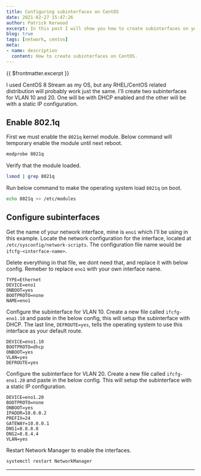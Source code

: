 ```yaml
---
title: Configuring subinterfaces on CentOS
date: 2021-02-27 15:47:26
author: Patrick Kerwood
excerpt: In this post I will show you how to create subinterfaces on your CentOS server. It's easy and only takes a couple of minutes to setup, after that just trunk your VLAN's with 802.1q to the server.
blog: true
tags: [network, centos]
meta:
- name: description
  content: How to create subinterfaces on CentOS.
---
```

{{ $frontmatter.excerpt }}

I used CentOS 8 Stream as my OS, but any RHEL/CentOS related distribution will probably work just the same. I'll create two subinterfaces for VLAN 10 and 20. One will be with DHCP enabled and the other will be with a static IP configuration.

## Enable 802.1q
First we must enable the `8021q` kernel module. Below command will temporary enable the module until next reboot.
```sh
modprobe 8021q
```

Verify that the module loaded.
```sh
lsmod | grep 8021q
```

Run below command to make the operating system load `8021q` on boot.
```sh
echo 8021q >> /etc/modules
```
## Configure subinterfaces
Get the name of your network interface, mine is `eno1` which I'll be using in this example. Locate the network configuration for the interface, located at `/etc/sysconfig/network-scripts`. The configuration file name would be `ifcfg-<interface-name>`.

Delete everything in that file, we dont need that, and replace it with below config. Remeber to replace `eno1` with your own interface name.
```
TYPE=Ethernet
DEVICE=eno1
ONBOOT=yes
BOOTPROTO=none
NAME=eno1
```

Configure the subinterface for VLAN 10. Create a new file called `ifcfg-eno1.10` and paste in the below config, this will setup the subinterface with DHCP. The last line, `DEFROUTE=yes`, tells the operating system to use this interface as your default route. 
```
DEVICE=eno1.10
BOOTPROTO=dhcp
ONBOOT=yes
VLAN=yes
DEFROUTE=yes
```

Configure the subinterface for VLAN 20. Create a new file called `ifcfg-eno1.20` and paste in the below config. This will setup the subinterface with a static IP configuration.
```
DEVICE=eno1.20
BOOTPROTO=none
ONBOOT=yes
IPADDR=10.0.0.2
PREFIX=24
GATEWAY=10.0.0.1
DNS1=8.8.8.8
DNS2=8.8.4.4
VLAN=yes
```

Restart Network Manager to enable the interfaces.
```sh
systemctl restart NetworkManager
```
---